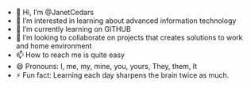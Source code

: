 - 👋 Hi, I’m @JanetCedars
- 👀 I’m interested in learning about advanced information technology
- 🌱 I’m currently learning on GITHUB
- 💞️ I’m looking to collaborate on projects that creates solutions to work and home environment
- 📫 How to reach me is quite easy
- 😄 Pronouns: I, me, my, mine, you, yours, They, them, It
- ⚡ Fun fact: Learning each day sharpens the brain twice as much.

<!---
JanetCedars/JanetCedars is a ✨ special ✨ repository because its `README.md` (this file) appears on your GitHub profile.
You can click the Preview link to take a look at your changes.
--->

